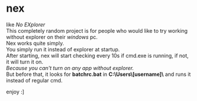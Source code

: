 # nex
like *No EXplorer*  
This completely random project is for people who would like to try working without explorer on their *windows* pc.  
Nex works quite simply.  
You simply run it instead of explorer at startup.  
After starting, nex will start checking every 10s if cmd.exe is running, if not, it will turn it on.  
*Because you can't turn on any app without explorer.*  
But before that, it looks for **batchrc.bat** in **C:\\Users\\[username]\\** and runs it instead of regular cmd.  
  
enjoy :]